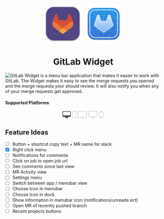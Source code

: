 <p align="center">
  <img src="GitLab/Assets.xcassets/AppIcon.appiconset/mac1024.png" height="128">
  <img src="GitLab/Assets.xcassets/AppIcon-Development.appiconset/icon_512x512@2x.png" height="128">
  <h1 align="center">GitLab Widget</h1>
</p>

![GitLab Widget](https://gitlab.com/beamgroup/gitlab-widget) is a menu bar application that makes it easier to work with GitLab. The Widget makes it easy to see the merge requests you opened and the merge requests your should review. It will also notify you when any of your merge requests get approved.

#### Supported Platforms
<p align="center">
  <img src="Images/macos-active.svg" height="24">
  <img src="Images/ios.svg" height="24">
  <img src="Images/ipados.svg" height="24">
  <img src="Images/tvos.svg" height="24">
  <img src="Images/watchos.svg" height="24">
</p>

## Feature Ideas
- [ ] Button + shortcut copy text + MR name for slack
- [x] Right click menu
- [ ] Notifications for comments
- [ ] Click on job to open job url
- [ ] See comments since last view
- [ ] MR Activity view
- [ ] Settings menu
- [ ] Switch between app / menubar view
- [ ] Choose Icon in menubar
- [ ] Choose Icon in dock
- [ ] Show information in menubar icon (notifications/unreads ect)
- [ ] Open MR of recently pushed branch
- [ ] Recent projects buttons

